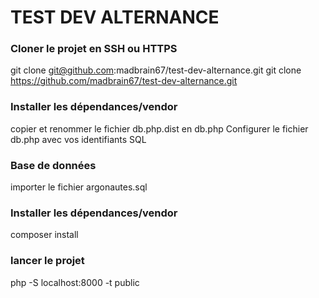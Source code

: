 # TEST DEV ALTERNANCE

### Cloner le projet en SSH ou HTTPS    
git clone git@github.com:madbrain67/test-dev-alternance.git
git clone https://github.com/madbrain67/test-dev-alternance.git

### Installer les dépendances/vendor    
copier et renommer le fichier db.php.dist en db.php
Configurer le fichier db.php avec vos identifiants SQL  

### Base de données  
importer le fichier argonautes.sql

### Installer les dépendances/vendor    
composer install  
  
### lancer le projet
php -S localhost:8000 -t public 